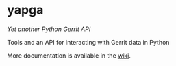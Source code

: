 yapga
=====

*Yet another Python Gerrit API*

Tools and an API for interacting with Gerrit data in Python



More documentation is available in the [wiki](https://github.com/abingham/yapga/wiki/_pages).
